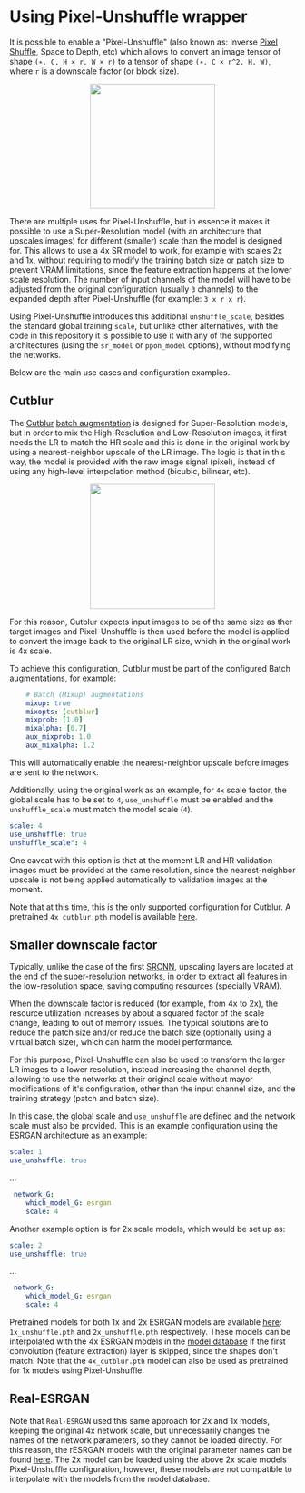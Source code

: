 # Using Pixel-Unshuffle wrapper

It is possible to enable a "Pixel-Unshuffle" (also known as: Inverse [Pixel Shuffle](https://arxiv.org/pdf/1609.05158v2.pdf), Space to Depth, etc) which allows to convert an image tensor of shape `(∗, C, H × r, W × r)` to a tensor of shape `(∗, C × r^2, H, W)`, where `r` is a downscale factor (or block size).

<p align="center">
    <a href="https://paperswithcode.com/method/pixelshuffle#">
        <img height="220" src="https://user-images.githubusercontent.com/41912303/132237454-729d6d57-9c5c-41c1-a29a-e51e5e90bf48.png">
    </a>
</p>

There are multiple uses for Pixel-Unshuffle, but in essence it makes it possible to use a Super-Resolution model (with an architecture that upscales images) for different (smaller) scale than the model is designed for. This allows to use a 4x SR model to work, for example with scales 2x and 1x, without requiring to modify the training batch size or patch size to prevent VRAM limitations, since the feature extraction happens at the lower scale resolution. The number of input channels of the model will have to be adjusted from the original configuration (usually `3` channels) to the expanded depth after Pixel-Unshuffle (for example: `3 x r x r`).

Using Pixel-Unshuffle introduces this additional `unshuffle_scale`, besides the standard global training `scale`, but unlike other alternatives, with the code in this repository it is possible to use it with any of the supported architectures (using the `sr_model` or `ppon_model` options), without modifying the networks.

Below are the main use cases and configuration examples.

## Cutblur

The [Cutblur](https://arxiv.org/pdf/2004.00448.pdf) [batch augmentation](https://github.com/victorca25/traiNNer/blob/master/docs/augmentations.md) is designed for Super-Resolution models, but in order to mix the High-Resolution and Low-Resolution images, it first needs the LR to match the HR scale and this is done in the original work by using a nearest-neighbor upscale of the LR image. The logic is that in this way, the model is provided with the raw image signal (pixel), instead of using any high-level interpolation method (bicubic, bilinear, etc).

<p align="center">
    <img height="220" src="https://user-images.githubusercontent.com/41912303/132238567-9e840586-4269-47be-a0ff-e93b29f17754.png">
</p>

For this reason, Cutblur expects input images to be of the same size as ther target images and Pixel-Unshuffle is then used before the model is applied to convert the image back to the original LR size, which in the original work is 4x scale.

To achieve this configuration, Cutblur must be part of the configured Batch augmentations, for example:

```yaml
    # Batch (Mixup) augmentations
    mixup: true
    mixopts: [cutblur]
    mixprob: [1.0]
    mixalpha: [0.7]
    aux_mixprob: 1.0
    aux_mixalpha: 1.2
```

This will automatically enable the nearest-neighbor upscale before images are sent to the network.

Additionally, using the original work as an example, for `4x` scale factor, the global scale has to be set to `4`, `use_unshuffle` must be enabled and the `unshuffle_scale` must match the model scale (`4`).

```yaml
scale: 4
use_unshuffle: true
unshuffle_scale": 4
```

One caveat with this option is that at the moment LR and HR validation images must be provided at the same resolution, since the nearest-neighbor upscale is not being applied automatically to validation images at the moment.

Note that at this time, this is the only supported configuration for Cutblur. A pretrained  `4x_cutblur.pth` model is available [here](https://drive.google.com/drive/folders/1AsJmeA7UWSTBmWOliCEWgpr_k_q0Ccxc?usp=sharing).

## Smaller downscale factor

Typically, unlike the case of the first [SRCNN](https://arxiv.org/pdf/1501.00092.pdf), upscaling layers are located at the end of the super-resolution networks, in order to extract all features in the low-resolution space, saving computing resources (specially VRAM).

When the downscale factor is reduced (for example, from 4x to 2x), the resource utilization increases by about a squared factor of the scale change, leading to out of memory issues. The typical solutions are to reduce the patch size and/or reduce the batch size (optionally using a virtual batch size), which can harm the model performance.

For this purpose, Pixel-Unshuffle can also be used to transform the larger LR images to a lower resolution, instead increasing the channel depth, allowing to use the networks at their original scale without mayor modifications of it's configuration, other than the input channel size, and the training strategy (patch and batch size).

In this case, the global scale and `use_unshuffle` are defined and the network scale must also be provided. This is an example configuration using the ESRGAN architecture as an example:

```yaml
scale: 1
use_unshuffle: true
```
...

```yaml
 network_G: 
    which_model_G: esrgan
    scale: 4
```

Another example option is for 2x scale models, which would be set up as:

```yaml
scale: 2
use_unshuffle: true
```
...

```yaml
 network_G: 
    which_model_G: esrgan
    scale: 4
```

Pretrained models for both 1x and 2x ESRGAN models are available [here](https://drive.google.com/drive/folders/1AsJmeA7UWSTBmWOliCEWgpr_k_q0Ccxc?usp=sharing): `1x_unshuffle.pth` and `2x_unshuffle.pth` respectively. These models can be interpolated with the 4x ESRGAN models in the [model database](https://upscale.wiki/wiki/Model_Database) if the first convolution (feature extraction) layer is skipped, since the shapes don't match. Note that the `4x_cutblur.pth` model can also be used as pretrained for 1x models using Pixel-Unshuffle.

## Real-ESRGAN

Note that `Real-ESRGAN` used this same approach for 2x and 1x models, keeping the original 4x network scale, but unnecessarily changes the names of the network parameters, so they cannot be loaded directly. For this reason, the rESRGAN models with the original parameter names can be found [here](https://drive.google.com/drive/folders/11Vg7l-WItpdTneg-l5heHgwW-DecdRbA?usp=sharing). The 2x model can be loaded using the above 2x scale models Pixel-Unshuffle configuration, however, these models are not compatible to interpolate with the models from the model database.
